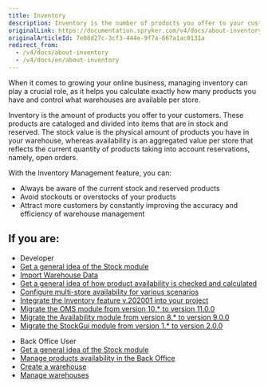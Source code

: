 ```yaml
---
title: Inventory
description: Inventory is the number of products you offer to your customers. These products are cataloged and divided into items that are in stock and reserved.
originalLink: https://documentation.spryker.com/v4/docs/about-inventory
originalArticleId: 7e08d27c-3cf3-444e-9f7a-667a1ac0131a
redirect_from:
  - /v4/docs/about-inventory
  - /v4/docs/en/about-inventory
---
```


When it comes to growing your online business, managing inventory can play a crucial role, as it helps you calculate exactly how many products you have and control what warehouses are available per store. 

Inventory is the amount of products you offer to your customers. These products are cataloged and divided into items that are in stock and reserved. The stock value is the physical amount of products you have in your warehouse, whereas availability is an aggregated value per store that reflects the current quantity of products taking into account reservations, namely, open orders.

With the Inventory Management feature, you can:

* Always be aware of the current stock and reserved products
* Avoid stockouts or overstocks of your products
* Attract more customers by constantly improving the accuracy and efficiency of warehouse management

## If you are:

<div class="mr-container">
    <div class="mr-list-container">
        <!-- col1 -->
        <div class="mr-col">
            <ul class="mr-list mr-list-green">
                <li class="mr-title">Developer</li>
                <li><a href="https://documentation.spryker.com/v4/docs/stock-availability-management" class="mr-link">Get a general idea of the Stock module</a></li>
                <li><a href="https://documentation.spryker.com/v4/docs/ht-import-warehouse-data" class="mr-link">Import Warehouse Data </a></li>
                <li><a href="https://documentation.spryker.com/v4/docs/stock-availability-management" class="mr-link">Get a general idea of how product availability is checked and calculated</a></li>
                <li><a href="https://documentation.spryker.com/v4/docs/multiple-warehouse-stock" class="mr-link">Configure multi-store availability for various scenarios</a></li>
                <li><a href="https://documentation.spryker.com/v4/docs/inventory-management-feature-integration" class="mr-link">Integrate the Inventory feature v.202001 into your project</a></li>
                <li><a href="https://documentation.spryker.com/v4/docs/mg-oms" class="mr-link">Migrate the OMS module from version 10.* to version 11.0.0</a></li>
               <li><a href="https://documentation.spryker.com/v4/docs/mg-availability" class="mr-link">Migrate the Availability module from version 8.* to version 9.0.0</a></li>                
               <li><a href="https://documentation.spryker.com/v4/docs/mg-stockgui" class="mr-link"> Migrate the StockGui module from version 1.* to version 2.0.0</a></li>                
            </ul>
        </div>
        <!-- col2 -->
        <div class="mr-col">
            <ul class="mr-list mr-list-blue">
                <li class="mr-title"> Back Office User</li>
                <li><a href="https://documentation.spryker.com/v4/docs/stock-availability-management" class="mr-link">Get a general idea of the Stock module</a></li>
                <li><a href="https://documentation.spryker.com/v4/docs/managing-products-availability" class="mr-link">Manage products availability in the Back Office</a></li>
                <li><a href="https://documentation.spryker.com/v4/docs/creating-a-warehouse" class="mr-link">Create a warehouse</a></li>
                <li><a href="https://documentation.spryker.com/v4/docs/managing-warehouses
" class="mr-link">Manage warehouses</a>                
            </ul>
        </div>
    </div>
</div>
